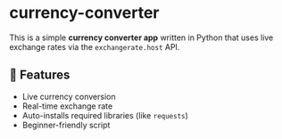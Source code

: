 # currency-converter


This is a simple **currency converter app** written in Python that uses live exchange rates via the `exchangerate.host` API.

## 🚀 Features

- Live currency conversion
- Real-time exchange rate
- Auto-installs required libraries (like `requests`)
- Beginner-friendly script


